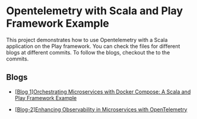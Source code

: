 # **Opentelemetry with Scala and Play Framework Example**

This project demonstrates how to use Opentelemetry with a Scala application on the Play framework.
You can check the files for different blogs at different commits.
To follow the blogs, checkout the to the commits.

## Blogs

- [[Blog 1]Orchestrating Microservices with Docker Compose: A Scala and Play Framework Example](blog/blog-1.md)

- [[Blog-2]Enhancing Observability in Microservices with OpenTelemetry](blog/blog-2.md)


